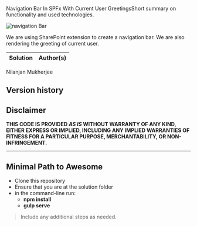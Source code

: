 


Navigation Bar In SPFx With Current User GreetingsShort summary on functionality and used technologies.

 
 ![navigation Bar](C:\Users\nilan\OneDrive\Desktop\nilanjan\nil.jpg)



We are using SharePoint extension to create a navigation bar. We are also rendering the greeting of current user.


Solution|Author(s)
--------|---------
Nilanjan Mukherjee

## Version history


## Disclaimer

**THIS CODE IS PROVIDED *AS IS* WITHOUT WARRANTY OF ANY KIND, EITHER EXPRESS OR IMPLIED, INCLUDING ANY IMPLIED WARRANTIES OF FITNESS FOR A PARTICULAR PURPOSE, MERCHANTABILITY, OR NON-INFRINGEMENT.**

---

## Minimal Path to Awesome

- Clone this repository
- Ensure that you are at the solution folder
- in the command-line run:
  - **npm install**
  - **gulp serve**

> Include any additional steps as needed.

